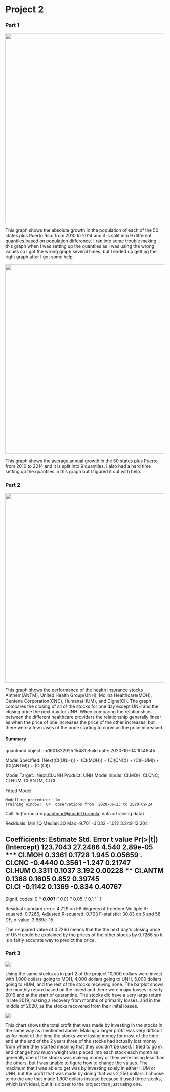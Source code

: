 # Project 2


### Part 1

<img src="Growth.png" width="600" height="600" />

This graph shows the absolute growth in the population of each of the 50 states plus Puerto Rico from 2010 to 2014 and it is split into 9 different quantiles based on population difference. I ran into some trouble making this graph when I was setting up the quantiles as I was using the wrong values so I got the wrong graph several times, but I ended up getting the right graph after I got some help.


<img src="AverageGrowth.png" width="600" height="600" />

This graph shows the average annual growth in the 50 states plus Puerto from 2010 to 2014 and it is split into 9 quantiles. I also had a hard time setting up the quantiles in this graph but I figured it out with help.

### Part 2

<img src="UNH.png" width="600" height="600" />

This graph shows the performance of the health insurance stocks Anthem(ANTM), United Health Group(UNH), Molina Healthcare(MOH), Centene Corporation(CNC), Humana(HUM), and Cigna(CI). The graph compares the closing of all of the stocks for one day except UNH and the closing price the next day for UNH. When comparing the relationships between the different healthcare providers the relationship generally linear as when the price of one increases the price of the other increases, but there were a few cases of the price starting to curve as the price increased. 

#### Summary


quantmod object:   lm1601822925.15481 	Build date:  2020-10-04 10:48:45 

Model Specified: 
     (Next(Cl(UNH))) ~ (Cl(MOH)) + (Cl(CNC)) + (Cl(HUM)) + (Cl(ANTM)) +   (Cl(CI)) 

Model Target:  .Next.Cl.UNH 		 Product:  UNH 
Model Inputs:  Cl.MOH, Cl.CNC, Cl.HUM, Cl.ANTM, Cl.CI 

Fitted Model: 

	Modelling procedure:  lm 
	Training window:  64  observations from  2020-06-25 to 2020-09-24

Call:
lm(formula = quantmod@model.formula, data = training.data)

Residuals:
   Min     1Q Median     3Q    Max 
-9.701 -3.032 -1.012  3.249 12.204 

Coefficients:
            Estimate Std. Error t value Pr(>|t|)    
(Intercept) 123.7043    27.2486   4.540 2.89e-05 ***
Cl.MOH        0.3361     0.1728   1.945  0.05659 .  
Cl.CNC       -0.4440     0.3561  -1.247  0.21747    
Cl.HUM        0.3311     0.1037   3.192  0.00228 ** 
Cl.ANTM       0.1368     0.1605   0.852  0.39745    
Cl.CI        -0.1142     0.1369  -0.834  0.40767    
---
Signif. codes:  0 ‘***’ 0.001 ‘**’ 0.01 ‘*’ 0.05 ‘.’ 0.1 ‘ ’ 1

Residual standard error: 4.729 on 58 degrees of freedom
Multiple R-squared:  0.7266,	Adjusted R-squared:  0.703 
F-statistic: 30.83 on 5 and 58 DF,  p-value: 3.669e-15



The r-squared value of 0.7266 means that the the next day's closing price of UNH could be explained by the prices of the other stocks by 0.7266 so it is a fairly accurate way to predict the price. 

### Part 3

![](Barplot.png)


Using the same stocks as in part 2 of the project 10,000 dollars were invest with 1,000 dollars going to MOH, 4,000 dollars going to UNH, 5,000 dollars going to HUM, and the rest of the stocks receiving none. The barplot shows the monthly return based on the invest and there were major losses in early 2019 and at the start of quarantine. The stocks did have a very large return in late 2019, making a recovery from months of primarily losses, and in the middle of 2020, as the stocks recovered from their inital losses. 

![](Profit.png)

This chart shows the total profit that was made by investing in the stocks in the same way as mentioned above. Making a larger profit was very difficult as for most of the time the stocks were losing money for most of the time and at the end of the 2 years three of the stocks had actually lost money from where they started meaning that they couldn't be used. I tried to go in and change how much weight was placed into each stock each month as generally one of the stocks was making money or they were losing less than the others, but I was unable to figure how to change the values. The maximum that I was able to get was by investing solely in either HUM or UNH, but the profit that was made by doing that was 2,250 dollars. I choose to do the one that made 1,900 dollars instead because it used three stocks, which isn't ideal, but it is closer to the project than just using one. 
